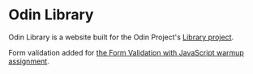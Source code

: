 # Odin Library

Odin Library is a website built for the Odin Project's [Library project](https://www.theodinproject.com/lessons/node-path-javascript-library).

Form validation added for [the Form Validation with JavaScript warmup assignment](https://www.theodinproject.com/lessons/node-path-javascript-form-validation-with-javascript).
